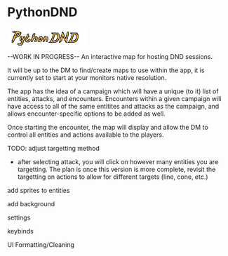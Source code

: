 # PythonDND

![alt text](https://github.com/gwhitson/PythonDND/blob/main/res/icons/logo.png?raw=true)

--WORK IN PROGRESS--
An interactive map for hosting DND sessions.

It will be up to the DM to find/create maps to use within the app,
it is currently set to start at your monitors native resolution.

The app has the idea of a campaign which will have a unique (to it)
list of entities, attacks, and encounters. Encounters within a given
campaign will have access to all of the same entitites and attacks
as the campaign, and allows encounter-specific options to be added as well.

Once starting the encounter, the map will display and allow the DM
to control all entities and actions available to the players.

TODO:
adjust targetting method
 - after selecting attack, you will click on however many entities 
   you are targetting. The plan is once this version is more complete,
   revisit the targetting on actions to allow for different targets
   (line, cone, etc.)

add sprites to entities

add background

settings

keybinds

UI Formatting/Cleaning
